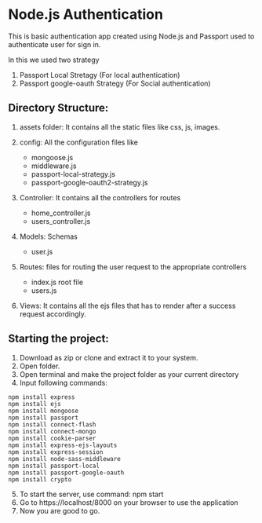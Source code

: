 # Node.js Authentication

This is basic authentication app created using Node.js and Passport used to authenticate user for sign in.

In this we used two strategy 
1. Passport Local Stretagy (For local authentication)
2. Passport google-oauth Strategy (For Social authentication)

## Directory Structure:

1. assets folder: It contains all the static files like css, js, images.

2. config: All the configuration files like
   - mongoose.js
   - middleware.js
   - passport-local-strategy.js
   - passport-google-oauth2-strategy.js

3. Controller: It contains all the controllers for routes 
   - home_controller.js
   - users_controller.js
   
4. Models: Schemas 
   - user.js
   
5. Routes: files for routing the user request to the appropriate controllers
   - index.js root file
   - users.js
   
6. Views: It contains all the ejs files that has to render after a success request accordingly.

## Starting the project:

1. Download as zip or clone and extract it to your system.
2. Open folder.
3. Open terminal and make the project folder as your current directory
4. Input following commands:

```
npm install express
npm install ejs
npm install mongoose
npm install passport
npm install connect-flash
npm install connect-mongo
npm install cookie-parser
npm install express-ejs-layouts
npm install express-session
npm install node-sass-middleware
npm install passport-local
npm install passport-google-oauth
npm install crypto
```
5. To start the server, use command: npm start
6. Go to https://localhost/8000 on your browser to use the application
7. Now you are good to go.
